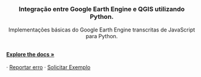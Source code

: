 


<!-- PROJECT LOGO
<br />
<p align="center">
  <a href="https://github.com/github_username/repo_name">
    <img src="images/logo.png" alt="Logo" width="80" height="80">
  </a>
-->
  <h3 align="center"> Integração entre Google Earth Engine e QGIS utilizando Python.</h3>

  <p align="center">
    Implementações básicas do Google Earth Engine transcritas de JavaScript para Python.
  </p>
    <br />
    <a href="https://github.com/github_username/repo_name"><strong>Explore the docs »</strong></a>
    <br />
    <br />
    <!-- <a href="https://github.com/github_username/repo_name">View Demo</a> -->
    ·
    <a href="https://github.com/github_username/repo_name/issues">Reportar erro</a>
    ·
    <a href="https://github.com/github_username/repo_name/issues">Solicitar Exemplo</a>
  </p>
</p>
